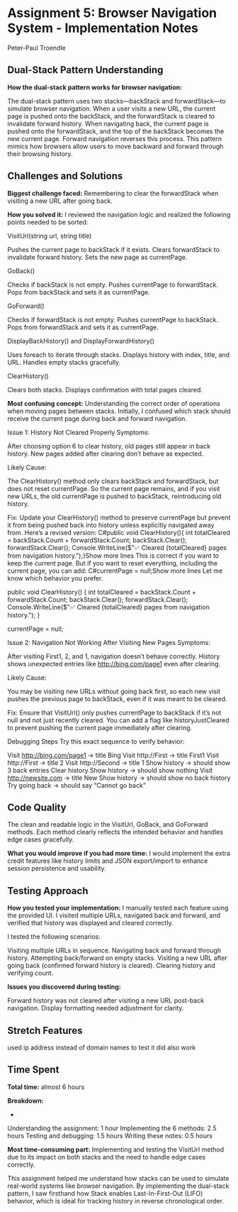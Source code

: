 # Assignment 5: Browser Navigation System - Implementation Notes

Peter-Paul Troendle

## Dual-Stack Pattern Understanding

**How the dual-stack pattern works for browser navigation:**

The dual-stack pattern uses two stacks—backStack and forwardStack—to simulate browser navigation. When a user visits a new URL, the current page is pushed onto the backStack, and the forwardStack is cleared to invalidate forward history. When navigating back, the current page is pushed onto the forwardStack, and the top of the backStack becomes the new current page. Forward navigation reverses this process. This pattern mimics how browsers allow users to move backward and forward through their browsing history.


## Challenges and Solutions

**Biggest challenge faced:**
Remembering to clear the forwardStack when visiting a new URL after going back.

**How you solved it:**
I reviewed the navigation logic and realized the following points needed to be sorted:

VisitUrl(string url, string title)

Pushes the current page to backStack if it exists.
Clears forwardStack to invalidate forward history.
Sets the new page as currentPage.

GoBack()

Checks if backStack is not empty.
Pushes currentPage to forwardStack.
Pops from backStack and sets it as currentPage.

GoForward()

Checks if forwardStack is not empty.
Pushes currentPage to backStack.
Pops from forwardStack and sets it as currentPage.

DisplayBackHistory() and DisplayForwardHistory()

Uses foreach to iterate through stacks.
Displays history with index, title, and URL.
Handles empty stacks gracefully.

ClearHistory()

Clears both stacks.
Displays confirmation with total pages cleared.

**Most confusing concept:**
Understanding the correct order of operations when moving pages between stacks. Initially, I confused which stack should receive the current page during back and forward navigation.

Issue 1: History Not Cleared Properly
Symptoms:

After choosing option 6 to clear history, old pages still appear in back history.
New pages added after clearing don’t behave as expected.

Likely Cause:

The ClearHistory() method only clears backStack and forwardStack, but does not reset currentPage. So the current page remains, and if you visit new URLs, the old currentPage is pushed to backStack, reintroducing old history.

Fix:
Update your ClearHistory() method to preserve currentPage but prevent it from being pushed back into history unless explicitly navigated away from.
Here’s a revised version:
C#public void ClearHistory(){    int totalCleared = backStack.Count + forwardStack.Count;    backStack.Clear();    forwardStack.Clear();    Console.WriteLine($"✅ Cleared {totalCleared} pages from navigation history.");}Show more lines
This is correct if you want to keep the current page. But if you want to reset everything, including the current page, you can add:
C#currentPage = null;Show more lines
Let me know which behavior you prefer.

public void ClearHistory()
{
    int totalCleared = backStack.Count + forwardStack.Count;
    backStack.Clear();
    forwardStack.Clear();
    Console.WriteLine($"✅ Cleared {totalCleared} pages from navigation history.");
}

currentPage = null;

Issue 2: Navigation Not Working After Visiting New Pages
Symptoms:

After visiting First1, 2, and 1, navigation doesn’t behave correctly.
History shows unexpected entries like http://bing.com/page1 even after clearing.

Likely Cause:

You may be visiting new URLs without going back first, so each new visit pushes the previous page to backStack, even if it was meant to be cleared.

Fix:
Ensure that VisitUrl() only pushes currentPage to backStack if it’s not null and not just recently cleared. You can add a flag like historyJustCleared to prevent pushing the current page immediately after clearing.

Debugging Steps
Try this exact sequence to verify behavior:

Visit http://bing.com/page1 → title Bing
Visit http://First → title First1
Visit http://First → title 2
Visit http://Second → title 1
Show history → should show 3 back entries
Clear history
Show history → should show nothing
Visit http://newsite.com → title New
Show history → should show no back history
Try going back → should say “Cannot go back”

## Code Quality

The clean and readable logic in the VisitUrl, GoBack, and GoForward methods. Each method clearly reflects the intended behavior and handles edge cases gracefully.

**What you would improve if you had more time:**
I would implement the extra credit features like history limits and JSON export/import to enhance session persistence and usability.

## Testing Approach

**How you tested your implementation:**
I manually tested each feature using the provided UI. I visited multiple URLs, navigated back and forward, and verified that history was displayed and cleared correctly.

I tested the following scenarios:

Visiting multiple URLs in sequence.
Navigating back and forward through history.
Attempting back/forward on empty stacks.
Visiting a new URL after going back (confirmed forward history is cleared).
Clearing history and verifying count.

**Issues you discovered during testing:**

Forward history was not cleared after visiting a new URL post-back navigation.
Display formatting needed adjustment for clarity.

## Stretch Features

used ip address instead of domain names to test it did also work

## Time Spent

**Total time:** almost 6 hours

**Breakdown:**

-
Understanding the assignment: 1 hour
Implementing the 6 methods: 2.5 hours
Testing and debugging: 1.5 hours
Writing these notes: 0.5 hours


**Most time-consuming part:** Implementing and testing the VisitUrl method due to its impact on both stacks and the need to handle edge cases correctly.



This assignment helped me understand how stacks can be used to simulate real-world systems like browser navigation. By implementing the dual-stack pattern, I saw firsthand how Stack<T> enables Last-In-First-Out (LIFO) behavior, which is ideal for tracking history in reverse chronological order.


